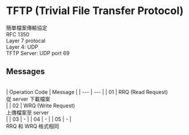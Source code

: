 # TFTP (Trivial File Transfer Protocol)

簡單檔案傳輸協定<br/>
RFC 1350<br/>
Layer 7 protocal<br/>
Layer 4: UDP<br/>
TFTP Server: UDP port 69<br/>

## Messages
<br/>
| Operation Code | Message |
| --- | --- |
| 01 | RRQ (Read Request) <br/>從 server 下載檔案<br/>|
| 02 | WRQ (Write Request) <br/>上傳檔案至 server<br/>|
| 03 | - |
| 04 | - |
| 05 | - |
<br/>
RRQ 和 WRQ 格式相同


